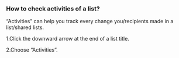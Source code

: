 ### How to check activities of a list?

“Activities” can help you track every change you/recipients made in a list/shared lists. 

1.Click the downward arrow at the end of a list title. 

2.Choose “Activities”.

